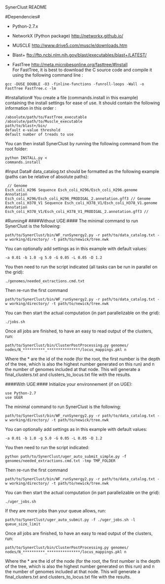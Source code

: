 SynerClust README


#Dependencies#
- Python-2.7.x
- NetworkX (Python package) http://networkx.github.io/
- MUSCLE http://www.drive5.com/muscle/downloads.htm
- Blast+ ftp://ftp.ncbi.nlm.nih.gov/blast/executables/blast+/LATEST/

- FastTree http://meta.microbesonline.org/fasttree/#Install  
	For FastTree, it is best to download the C source code and compile it using the following command line :  
<pre><code>gcc -DUSE_DOUBLE -O3 -finline-functions -funroll-loops -Wall -o FastTree FastTree.c -lm </pre></code>


#Installation#
You create a file (commands.install in this example) containing the install settings for ease of use. It should contain the following information in this order :  
<pre><code>/absolute/path/to/FastTree_executable
/absolute/path/to/Muscle_executable
path/to/blast+/bin/
default e-value threshold
default number of treads to use  </code></pre>
	

You can then install SynerClust by running the following command from the root folder:
<code><pre>python INSTALL.py < commands.install</code></pre>


#Input Data#
data_catalog.txt should be formatted as the following example (paths can be relative of absolute paths):
<code><pre>
//
Genome	Esch_coli_H296
Sequence	Esch_coli_H296/Esch_coli_H296.genome
Annotation	Esch_coli_H296/Esch_coli_H296_PRODIGAL_2.annotation.gff3
//
Genome	Esch_coli_H378_V1
Sequence	Esch_coli_H378_V1/Esch_coli_H378_V1.genome
Annotation	Esch_coli_H378_V1/Esch_coli_H378_V1_PRODIGAL_2.annotation.gff3
//
</code></pre>

	
#Running#
####Without UGE:####
The minimal command to run SynerClust is the following:
<pre><code>path/to/SynerClust/bin/WF_runSynergy2.py -r path/to/data_catalog.txt -w working/directory/ -t path/to/newick/tree.nwk</pre></code>

You can optionally add settings as in this example with default values:
<pre><code>-a 0.01 -b 1.0 -g 5.0 -G 0.05 -L 0.05 -D 1.2</pre></code>

You then need to run the script indicated (all tasks can be run in parallel on the grid):
<pre><code>./genomes/needed_extractions.cmd.txt</pre></code>

Then re-run the first command
<pre><code>path/to/SynerClust/bin/WF_runSynergy2.py -r path/to/data_catalog.txt -w working/directory/ -t path/to/newick/tree.nwk</pre></code>

You can then start the actual computation (in part parallelizable on the grid):
<pre><code>./jobs.sh</pre></code>

Once all jobs are finished, to have an easy to read output of the clusters, run:
<pre><code>path/to/SynerClust/bin/ClusterPostProcessing.py genomes/ nodes/N_**********_***************/locus_mappings.pkl n</pre></code>
Where the * are the id of the node (for the root, the first number is the depth of the tree, which is also the highest number generated on this run) and n the number of genomes included at that node.
This will generate a final_clusters.txt and clusters_to_locus.txt file with the results.


####With UGE:####
Initialize your environnement (if on UGE):
<pre><code>use Python-2.7
use UGER</pre></code>

The minimal command to run SynerClust is the following:
<pre><code>path/to/SynerClust/bin/WF_runSynergy2.py -r path/to/data_catalog.txt -w working/directory/ -t path/to/newick/tree.nwk</pre></code>

You can optionally add settings as in this example with default values:
<pre><code>-a 0.01 -b 1.0 -g 5.0 -G 0.05 -L 0.05 -D 1.2</pre></code>

You then need to run the script indicated:
<pre><code>python path/to/SynerClust/uger_auto_submit_simple.py -f genomes/needed_extractions.cmd.txt -tmp TMP_FOLDER</pre></code>

Then re-run the first command
<pre><code>path/to/SynerClust/bin/WF_runSynergy2.py -r path/to/data_catalog.txt -w working/directory/ -t path/to/newick/tree.nwk</pre></code>

You can then start the actual computation (in part parallelizable on the grid):
<pre><code>./uger_jobs.sh</pre></code>

If they are more jobs than your queue allows, run:
<pre><code>path/to/SynerClust/uger_auto_submit.py -f ./uger_jobs.sh -l queue_size_limit</pre></code>

Once all jobs are finished, to have an easy to read output of the clusters, run:
<pre><code>path/to/SynerClust/bin/ClusterPostProcessing.py genomes/ nodes/N_**********_***************/locus_mappings.pkl n</pre></code>
Where the * are the id of the node (for the root, the first number is the depth of the tree, which is also the highest number generated on this run) and n the number of genomes included at that node.
This will generate a final_clusters.txt and clusters_to_locus.txt file with the results.
